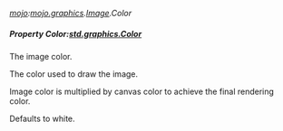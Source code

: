 _[mojo](../../modules/mojo/mojo-module.md):[mojo.graphics](../../modules/mojo/mojo-graphics.md).[Image](../../modules/mojo/mojo-graphics-image.md).Color_
##### Property Color:[std.graphics.Color](../../modules/std/std-graphics-color.md)
The image color.

The color used to draw the image.

Image color is multiplied by canvas color to achieve the final rendering color.

Defaults to white.

